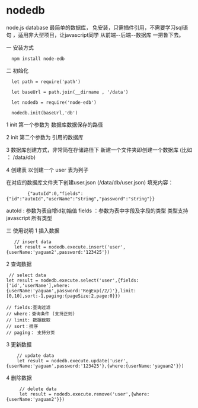 # nodedb
node.js database    最简单的数据库， 免安装，只需插件引用，不需要学习sql语句 ，适用非大型项目，让javascript同学 从前端--后端--数据库 一把鲁下去。


一 安装方式

      npm install node-edb

二 初始化

      let path = require('path')
   
      let baseUrl = path.join(__dirname , '/data')
      
      let nodedb = require('node-edb')
   
      nodedb.init(baseUrl,'db')  

   
   1  init 第一个参数为 数据库数据保存的路径
   
   2  init 第二个参数为 引用的数据库
   
   3  数据库创建方式，非常简在存储路径下 新建一个文件夹即创建一个数据库 (比如 ：  /data/db)
   
   4  创建表  以创建一个 user 表为列子
   
   在对应的数据库文件夹下创建user.json   (/data/db/user.json)
   填充内容：
      
            {"autoId":0,"fields":{"id":"autoId","userName":"string","password":"string"}}
            
   autoId : 参数为表自增id初始值 
   fields ：参数为表中字段及字段的类型 类型支持 javascript 所有类型

三 使用说明
   1 插入数据 
   
       // insert data
       let result = nodedb.execute.insert('user',{userName:'yaguan2',password:'123425'})

       
   2 查询数据 
      
   
     // select data
    let result = nodedb.execute.select('user',{fields:['id','userName'],where:{userName:'yaguan',password:'RegExp(/2/)'},limit:[0,10],sort:-1,paging:{pageSize:2,page:0}})
        
    // fields:查询过滤 
    // where：查询条件 (支持正则) 
    // limit: 数据截取
    // sort：排序 
    // paging： 支持分页
        
   3 更新数据 
   
        // update data
        let result = nodedb.execute.update('user',{userName:'yaguan',password:'123425'},{where:{userName:'yaguan2'}})
        
   4 删除数据 
         
         // delete data
         let result = nodedb.execute.remove('user',{where:{userName:'yaguan2'}})


